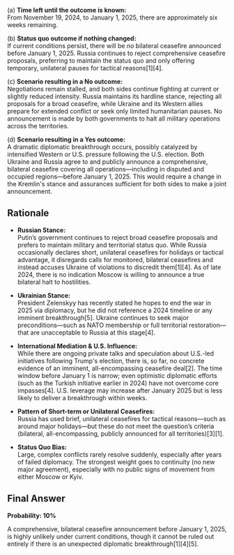 (a) **Time left until the outcome is known:**  
From November 19, 2024, to January 1, 2025, there are approximately six weeks remaining.

(b) **Status quo outcome if nothing changed:**  
If current conditions persist, there will be *no* bilateral ceasefire announced before January 1, 2025. Russia continues to reject comprehensive ceasefire proposals, preferring to maintain the status quo and only offering temporary, unilateral pauses for tactical reasons[1][4].

(c) **Scenario resulting in a No outcome:**  
Negotiations remain stalled, and both sides continue fighting at current or slightly reduced intensity. Russia maintains its hardline stance, rejecting all proposals for a broad ceasefire, while Ukraine and its Western allies prepare for extended conflict or seek only limited humanitarian pauses. No announcement is made by both governments to halt all military operations across the territories.

(d) **Scenario resulting in a Yes outcome:**  
A dramatic diplomatic breakthrough occurs, possibly catalyzed by intensified Western or U.S. pressure following the U.S. election. Both Ukraine and Russia agree to and publicly announce a comprehensive, bilateral ceasefire covering all operations—including in disputed and occupied regions—before January 1, 2025. This would require a change in the Kremlin's stance and assurances sufficient for both sides to make a joint announcement.

## Rationale

- **Russian Stance:**  
Putin’s government continues to reject broad ceasefire proposals and prefers to maintain military and territorial status quo. While Russia occasionally declares short, unilateral ceasefires for holidays or tactical advantage, it disregards calls for monitored, bilateral ceasefires and instead accuses Ukraine of violations to discredit them[1][4]. As of late 2024, there is no indication Moscow is willing to announce a true bilateral halt to hostilities.
  
- **Ukrainian Stance:**  
President Zelenskyy has recently stated he hopes to end the war in 2025 via diplomacy, but he did not reference a 2024 timeline or any imminent breakthrough[5]. Ukraine continues to seek major preconditions—such as NATO membership or full territorial restoration—that are unacceptable to Russia at this stage[4].

- **International Mediation & U.S. Influence:**  
While there are ongoing private talks and speculation about U.S.-led initiatives following Trump's election, there is, so far, no concrete evidence of an imminent, all-encompassing ceasefire deal[2]. The time window before January 1 is narrow; even optimistic diplomatic efforts (such as the Turkish initiative earlier in 2024) have not overcome core impasses[4]. U.S. leverage may increase after January 2025 but is less likely to deliver a breakthrough within weeks.

- **Pattern of Short-term or Unilateral Ceasefires:**  
Russia has used brief, unilateral ceasefires for tactical reasons—such as around major holidays—but these do not meet the question’s criteria (bilateral, all-encompassing, publicly announced for all territories)[3][1].

- **Status Quo Bias:**  
Large, complex conflicts rarely resolve suddenly, especially after years of failed diplomacy. The strongest weight goes to continuity (no new major agreement), especially with no public signs of movement from either Moscow or Kyiv.

## Final Answer

**Probability: 10%**

A comprehensive, bilateral ceasefire announcement before January 1, 2025, is highly unlikely under current conditions, though it cannot be ruled out entirely if there is an unexpected diplomatic breakthrough[1][4][5].
